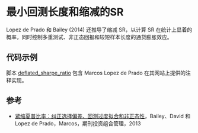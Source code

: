 # 最小回测长度和缩减的SR

Lopez de Prado 和 Bailey (2014) 还推导了缩减 SR，以计算 SR 在统计上显着的概率，同时控制多重测试、非正态回报和较短样本长度的通货膨胀效应。

## 代码示例

脚本 [deflated_sharpe_ratio](deflated_sharpe_ratio.py) 包含 Marcos Lopez de Prado 在其网站上提供的注释实现。

## 参考

- [紧缩夏普比率：纠正选择偏差、回测过度拟合和非正态性](https://www.davidhbailey.com/dhbpapers/deflated-sharpe.pdf)，Bailey、David 和 Lopez de Prado，Marcos，期刊投资组合管理，2013

